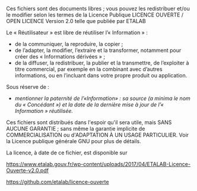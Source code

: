 Ces fichiers sont des documents libres ; vous pouvez les redistribuer et/ou le modifier selon les termes de la
Licence Publique LICENCE OUVERTE / OPEN LICENCE Version 2.0 telle que publiée par ETALAB

Le « Réutilisateur » est libre de réutiliser l’« Information » :

- de la communiquer, la reproduire, la copier ;
- de l’adapter, la modifier, l’extraire et la transformer, notamment pour créer des « Informations dérivées » ;
- de la diffuser, la redistribuer, la publier et la transmettre, de l’exploiter à titre commercial, par exemple en la combinant avec d’autres informations, ou en l’incluant dans votre propre produit ou application.

Sous réserve de :

- *mentionner la paternité de l’«Information» : sa source (a minima le nom du « Concédant ») et la date de la dernière mise à jour de l’« Information » réutilisée.*

Ces fichiers sont distribués dans l'espoir qu'il sera utile, mais SANS AUCUNE GARANTIE ; sans même la garantie implicite de COMMERCIALISATION ou d'ADAPTATION À UN USAGE PARTICULIER.  Voir la Licence publique générale GNU pour plus de détails.

La licence, à date de ce fichier, est disponible sur 

https://www.etalab.gouv.fr/wp-content/uploads/2017/04/ETALAB-Licence-Ouverte-v2.0.pdf

https://github.com/etalab/licence-ouverte
